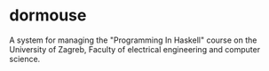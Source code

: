 # dormouse
A system for managing the "Programming In Haskell" course on the University of Zagreb, Faculty of electrical engineering and computer science.
